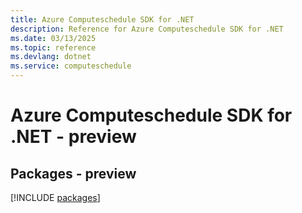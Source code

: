 ```yaml
---
title: Azure Computeschedule SDK for .NET
description: Reference for Azure Computeschedule SDK for .NET
ms.date: 03/13/2025
ms.topic: reference
ms.devlang: dotnet
ms.service: computeschedule
---
```

# Azure Computeschedule SDK for .NET - preview
## Packages - preview
[!INCLUDE [packages](computeschedule-index.md)]